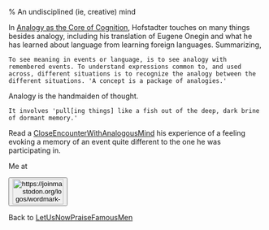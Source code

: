 % An undisciplined (ie, creative) mind

In [Analogy as the Core of Cognition](http://worrydream.com/refs/Hofstadter%20-%20Analogy%20as%20the%20Core%20of%20Cognition.pdf),
Hofstadter touches on many things besides analogy, including his translation of Eugene Onegin and what he has learned about language from learning foreign languages. Summarizing,

    To see meaning in events or language, is to see analogy with remembered events. To understand expressions common to, and used across, different situations is to recognize the analogy between the different situations. 'A concept is a package of analogies.'

Analogy is the handmaiden of thought.

    It involves 'pull[ing things] like a fish out of the deep, dark brine of dormant memory.'

Read a 
[CloseEncounterWithAnalogousMind](CloseEncounterWithAnalogousMind.html)
his experience of a feeling evoking a memory of an event quite different to the one he was participating in.

Me at
    <form action='https://mastodon.sdf.org/@drbean'>
    <button type='submit' class='btn'>
    <img src='./mastodon.svg'
        alt='https://joinmastodon.org/logos/wordmark-black-text.svg'
        style='width:100px;height:50px'/>
    </button></form>
    
Back to [LetUsNowPraiseFamousMen](LetUsNowPraiseFamousMen.html)
